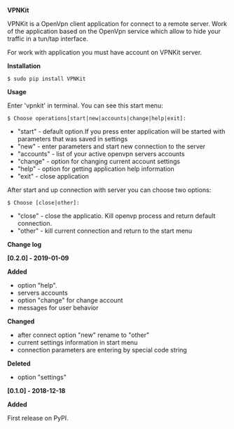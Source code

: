 **VPNKit**

VPNKit is a OpenVpn client application for connect to a remote server. Work of the application based on the OpenVpn service which allow to hide your traffic in a tun/tap interface.

For work with application you must have  account on VPNKit server.

**Installation**

    $ sudo pip install VPNKit

**Usage**

Enter 'vpnkit' in terminal. You can see this start menu:

    $ Choose operations[start|new|accounts|change|help|exit]: 

- "start" - default option.If you press enter application will be started with parameters that was saved in settings 
- "new" - enter parameters  and start new connection to the server
- "accounts" - list of your active openvpn servers accounts
- "change" - option for changing current account settings
- "help" - option for getting application help information
- "exit" - close application

After start and up connection with server you can choose two options:

    $ Choose [close|other]: 

- "close" - close the applicatio. Kill openvp process and return default connection.
- "other" - kill current connection and return to the start menu


**Change log**

**[0.2.0] - 2019-01-09**

 **Added**

- option "help".
- servers accounts
- option "change" for change account
- messages for user behavior


**Changed**
- after connect option "new" rename to "other"
- current settings information in start menu 
- connection parameters are entering by special code string


**Deleted**
- option "settings"


**[0.1.0] - 2018-12-18**

  **Added**

First release on PyPI.
